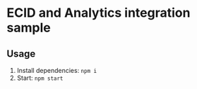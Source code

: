 # ECID and Analytics integration sample

## Usage
1. Install dependencies: `npm i`
2. Start: `npm start`
